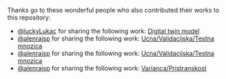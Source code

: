 Thanks go to these wonderful people who also contributed their works to this repository:

- [@luckyLukac](https://github.com/luckyLukac) for sharing the following work: [Digital twin model](https://github.com/firefly-cpp/figures/blob/main/digital-twin/model-EN/digital-twin-model.png)
- [@alenrajsp](https://github.com/alenrajsp) for sharing the following work: [Ucna/Validacijska/Testna mnozica](https://github.com/firefly-cpp/figures/blob/main/classification/MnozicaUcnaValidacijskaTestna.pdf)
- [@alenrajsp](https://github.com/alenrajsp) for sharing the following work: [Ucna/Validacijska/Testna mnozica](https://github.com/firefly-cpp/figures/blob/main/classification/PodatkovnaUcnaValidacijskaTestnaMnozica.pdf)
- [@alenrajsp](https://github.com/alenrajsp) for sharing the following work: [Varianca/Pristranskost](https://github.com/firefly-cpp/figures/blob/main/classification/VariancaPristranskost.pdf)
